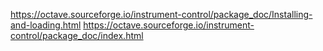 https://octave.sourceforge.io/instrument-control/package_doc/Installing-and-loading.html
https://octave.sourceforge.io/instrument-control/package_doc/index.html
